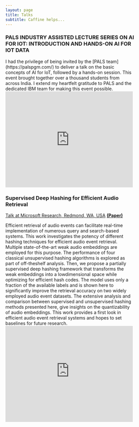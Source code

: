 ```yaml
---
layout: page
title: Talks
subtitle: Caffine helps...
---
```


### PALS INDUSTRY ASSISTED LECTURE SERIES ON AI FOR IOT: INTRODUCTION AND HANDS-ON AI FOR IOT DATA 
<head>
<style>
* {
  box-sizing: border-box;
}

.column {
  float: left;
  width: 50%;
  padding: 5px;
}

/* Clearfix (clear floats) */
.row::after {
  content: "";
  clear: both;
  display: table;
}

div {
  text-align: justify;
  text-justify: inter-word;
}

</style>
</head>
<body>

<div class="row">
  <div class="column">
    I had the privilege of being invited by the [PALS team](https://palspgm.com/) to deliver a talk on the basic concepts of AI for IoT, followed by a hands-on session. This event brought together over a thousand students from across India. I extend my heartfelt gratitude to PALS and the dedicated IBM team for making this event possible.
  </div>
  <div class="column">
    <iframe width="400" height="300" src="https://youtu.be/B9IFffk1JMc" frameborder="0" allow="accelerometer; autoplay; encrypted-media; gyroscope; picture-in-picture" allowfullscreen></iframe>
  </div>
</div>


### Supervised Deep Hashing for Efficient Audio Retrieval
[Talk at Microsoft Research, Redmond, WA, USA](https://www.microsoft.com/en-us/research/video/supervised-deep-hashing-for-efficient-audio-retrieval) [**(Paper)**](https://www.microsoft.com/en-us/research/uploads/prod/2020/06/ICASSP2020_Efficient_Audio_Retrieval.pdf)

<head>
<style>
* {
  box-sizing: border-box;
}

.column {
  float: left;
  width: 50%;
  padding: 5px;
}

/* Clearfix (clear floats) */
.row::after {
  content: "";
  clear: both;
  display: table;
}

div {
  text-align: justify;
  text-justify: inter-word;
}

</style>
</head>
<body>

<div class="row">
  <div class="column">
    Efficient retrieval of audio events can facilitate real-time implementation of numerous query and search-based systems. This work investigates the potency of different hashing techniques for efficient
audio event retrieval. Multiple state-of-the-art weak audio embeddings are employed for this purpose. The performance of four classical unsupervised hashing algorithms is explored as part of off-theshelf analysis. Then, we propose a partially supervised deep hashing framework that transforms the weak embeddings into a lowdimensional space while optimizing for efficient hash codes. The
model uses only a fraction of the available labels and is shown here
to significantly improve the retrieval accuracy on two widely employed audio event datasets. The extensive analysis and comparison
between supervised and unsupervised hashing methods presented
here, give insights on the quantizability of audio embeddings. This
work provides a first look in efficient audio event retrieval systems
and hopes to set baselines for future research.
  </div>
  <div class="column">
    <iframe width="400" height="300" src="https://www.youtube.com/embed/yg-Hbu9GbRs" frameborder="0" allow="accelerometer; autoplay; encrypted-media; gyroscope; picture-in-picture" allowfullscreen></iframe>
  </div>
</div>

</body>
